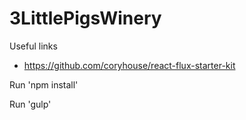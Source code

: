 # 3LittlePigsWinery

Useful links
 - https://github.com/coryhouse/react-flux-starter-kit

Run 'npm install'

Run 'gulp'